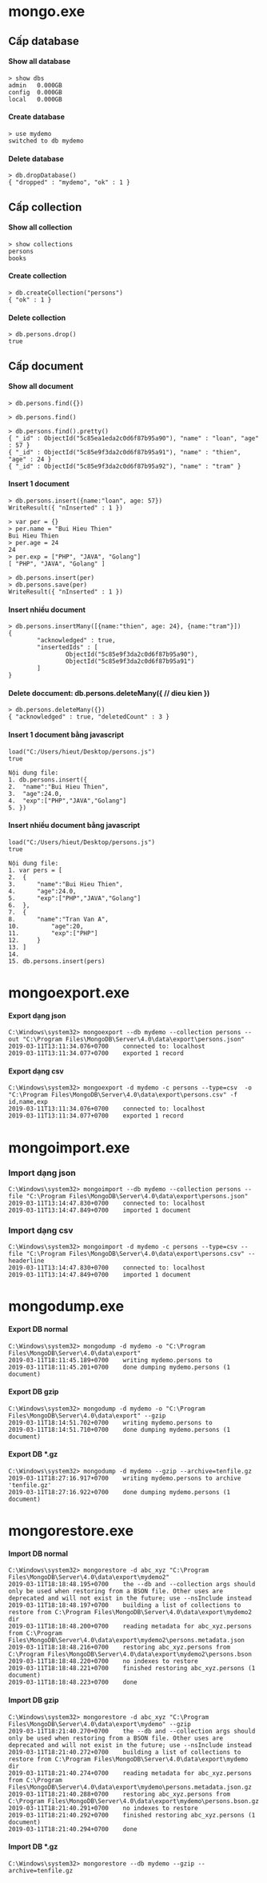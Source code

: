 [mongo.exe]: (https://github.com/hieuthien95/mongo/blob/master/#mongoexe)
[mongoexport.exe]: (https://github.com/hieuthien95/mongo/blob/master/#mongoexportexe)

# mongo.exe
## Cấp database
#### Show all database
```
> show dbs
admin   0.000GB
config  0.000GB
local   0.000GB
```
#### Create database
```
> use mydemo
switched to db mydemo
```
#### Delete database
```
> db.dropDatabase()
{ "dropped" : "mydemo", "ok" : 1 }
```

## Cấp collection
#### Show all collection
```
> show collections
persons
books
```
#### Create collection
```
> db.createCollection("persons")
{ "ok" : 1 }
```
#### Delete collection
```
> db.persons.drop()
true
```

## Cấp document
#### Show all document
```
> db.persons.find({})

> db.persons.find()

> db.persons.find().pretty()
{ "_id" : ObjectId("5c85ea1eda2c0d6f87b95a90"), "name" : "loan", "age" : 57 }
{ "_id" : ObjectId("5c85e9f3da2c0d6f87b95a91"), "name" : "thien", "age" : 24 }
{ "_id" : ObjectId("5c85e9f3da2c0d6f87b95a92"), "name" : "tram" }
```
#### Insert 1 document
```
> db.persons.insert({name:"loan", age: 57})
WriteResult({ "nInserted" : 1 })
```
```
> var per = {}
> per.name = "Bui Hieu Thien"
Bui Hieu Thien
> per.age = 24
24
> per.exp = ["PHP", "JAVA", "Golang"]
[ "PHP", "JAVA", "Golang" ]

> db.persons.insert(per)
> db.persons.save(per)
WriteResult({ "nInserted" : 1 })
```
#### Insert nhiều document
```
> db.persons.insertMany([{name:"thien", age: 24}, {name:"tram"}])
{
        "acknowledged" : true,
        "insertedIds" : [
                ObjectId("5c85e9f3da2c0d6f87b95a90"),
                ObjectId("5c85e9f3da2c0d6f87b95a91")
        ]
}
```
#### Delete doccument: db.persons.deleteMany({ // dieu kien })
```
> db.persons.deleteMany({})
{ "acknowledged" : true, "deletedCount" : 3 }
```

#### Insert 1 document bằng javascript
```
load("C:/Users/hieut/Desktop/persons.js")
true
```
```
Nội dung file:
1. db.persons.insert({
2. 	"name":"Bui Hieu Thien",
3. 	"age":24.0,
4. 	"exp":["PHP","JAVA","Golang"]
5. })
```
#### Insert nhiều document bằng javascript
```
load("C:/Users/hieut/Desktop/persons.js")
true
```
```
Nội dung file:
1. var pers = [
2. 	{
3. 		"name":"Bui Hieu Thien",
4. 		"age":24.0,
5. 		"exp":["PHP","JAVA","Golang"]
6. 	},
7. 	{
8. 		"name":"Tran Van A",
10. 		"age":20,
11. 		"exp":["PHP"]
12. 	}
13. ]
14. 
15. db.persons.insert(pers)
```


# mongoexport.exe
#### Export dạng json
```
C:\Windows\system32> mongoexport --db mydemo --collection persons --out "C:\Program Files\MongoDB\Server\4.0\data\export\persons.json"
2019-03-11T13:11:34.076+0700    connected to: localhost
2019-03-11T13:11:34.077+0700    exported 1 record
```
#### Export dạng csv
```
C:\Windows\system32> mongoexport -d mydemo -c persons --type=csv  -o "C:\Program Files\MongoDB\Server\4.0\data\export\persons.csv" -f id,name,exp
2019-03-11T13:11:34.076+0700    connected to: localhost
2019-03-11T13:11:34.077+0700    exported 1 record
```

# mongoimport.exe
### Import dạng json
```
C:\Windows\system32> mongoimport --db mydemo --collection persons --file "C:\Program Files\MongoDB\Server\4.0\data\export\persons.json"
2019-03-11T13:14:47.830+0700    connected to: localhost
2019-03-11T13:14:47.849+0700    imported 1 document
```
### Import dạng csv
```
C:\Windows\system32> mongoimport -d mydemo -c persons --type=csv --file "C:\Program Files\MongoDB\Server\4.0\data\export\persons.csv" --headerline
2019-03-11T13:14:47.830+0700    connected to: localhost
2019-03-11T13:14:47.849+0700    imported 1 document
```

# mongodump.exe
#### Export DB normal
```
C:\Windows\system32> mongodump -d mydemo -o "C:\Program Files\MongoDB\Server\4.0\data\export"
2019-03-11T18:11:45.189+0700    writing mydemo.persons to
2019-03-11T18:11:45.201+0700    done dumping mydemo.persons (1 document)
```
#### Export DB gzip
```
C:\Windows\system32> mongodump -d mydemo -o "C:\Program Files\MongoDB\Server\4.0\data\export" --gzip
2019-03-11T18:14:51.702+0700    writing mydemo.persons to
2019-03-11T18:14:51.710+0700    done dumping mydemo.persons (1 document)
```
#### Export DB *.gz
```
C:\Windows\system32> mongodump -d mydemo --gzip --archive=tenfile.gz
2019-03-11T18:27:16.917+0700    writing mydemo.persons to archive 'tenfile.gz'
2019-03-11T18:27:16.922+0700    done dumping mydemo.persons (1 document)
```

# mongorestore.exe
#### Import DB normal
```
C:\Windows\system32> mongorestore -d abc_xyz "C:\Program Files\MongoDB\Server\4.0\data\export\mydemo2"
2019-03-11T18:18:48.195+0700    the --db and --collection args should only be used when restoring from a BSON file. Other uses are deprecated and will not exist in the future; use --nsInclude instead
2019-03-11T18:18:48.197+0700    building a list of collections to restore from C:\Program Files\MongoDB\Server\4.0\data\export\mydemo2 dir
2019-03-11T18:18:48.200+0700    reading metadata for abc_xyz.persons from C:\Program Files\MongoDB\Server\4.0\data\export\mydemo2\persons.metadata.json
2019-03-11T18:18:48.216+0700    restoring abc_xyz.persons from C:\Program Files\MongoDB\Server\4.0\data\export\mydemo2\persons.bson
2019-03-11T18:18:48.220+0700    no indexes to restore
2019-03-11T18:18:48.221+0700    finished restoring abc_xyz.persons (1 document)
2019-03-11T18:18:48.223+0700    done
```
#### Import DB gzip
```
C:\Windows\system32> mongorestore -d abc_xyz "C:\Program Files\MongoDB\Server\4.0\data\export\mydemo" --gzip
2019-03-11T18:21:40.270+0700    the --db and --collection args should only be used when restoring from a BSON file. Other uses are deprecated and will not exist in the future; use --nsInclude instead
2019-03-11T18:21:40.272+0700    building a list of collections to restore from C:\Program Files\MongoDB\Server\4.0\data\export\mydemo dir
2019-03-11T18:21:40.274+0700    reading metadata for abc_xyz.persons from C:\Program Files\MongoDB\Server\4.0\data\export\mydemo\persons.metadata.json.gz
2019-03-11T18:21:40.288+0700    restoring abc_xyz.persons from C:\Program Files\MongoDB\Server\4.0\data\export\mydemo\persons.bson.gz
2019-03-11T18:21:40.291+0700    no indexes to restore
2019-03-11T18:21:40.292+0700    finished restoring abc_xyz.persons (1 document)
2019-03-11T18:21:40.294+0700    done
```
#### Import DB *.gz
```
C:\Windows\system32> mongorestore --db mydemo --gzip --archive=tenfile.gz
```




